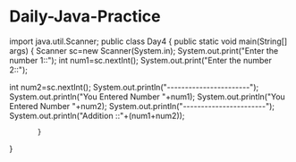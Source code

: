 # Daily-Java-Practice
import java.util.Scanner;
public class Day4 {
    public static void main(String[] args) {
  Scanner sc=new Scanner(System.in);
   System.out.print("Enter the number 1::");
   int num1=sc.nextInt();
   System.out.print("Enter the number 2::");
   
   int num2=sc.nextInt();
   System.out.println("-----------------------");
   System.out.println("You Entered Number "+num1);
   System.out.println("You Entered Number "+num2);
   System.out.println("-----------------------");
   System.out.println("Addition ::"+(num1+num2));
   
           }
}

